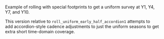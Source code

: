 Example of rolling with special footprints to get a uniform survey at Y1, Y4, Y7, and Y10.

This version relative to `roll_uniform_early_half_accordion1` attempts to add accordion-style cadence adjustments
to just the uniform seasons to get extra short time-domain coverage.
